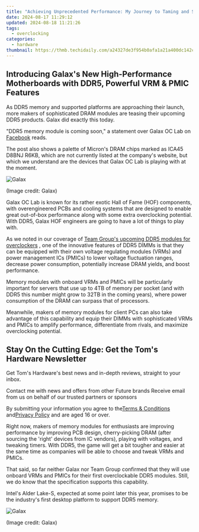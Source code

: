 ```yaml
---
title: "Achieving Unprecedented Performance: My Journey to Taming and Supercharging the AMD Ryzen Nine 3900X"
date: 2024-08-17 11:29:12
updated: 2024-08-18 11:21:26
tags:
  - overclocking
categories:
  - hardware
thumbnail: https://thmb.techidaily.com/a24327de3f954b0afa1a21a400dc142c840e7eb4a1e199fa6e8f6bfec8524954.jpg
---
```


## Introducing Galax's New High-Performance Motherboards with DDR5, Powerful VRM & PMIC Features

As DDR5 memory and supported platforms are approaching their launch, more makers of sophisticated DRAM modules are teasing their upcoming DDR5 products. Galax did exactly this today.

 "DDR5 memory module is coming soon," a statement over Galax OC Lab on [Facebook](https://www.facebook.com/galaxoc/posts/5653812481326138?%5F%5Fcft%5F%5F%5b0%5d=AZVwZLWZE7rfm6v-c7Mv31%5FYqiOI78Hd35TsTs2KW-7RX6lNzMsCoIsW4jnwnxy6GneoGAyeODdJA1xYYLAPYzZ2SnDWwsngZpwGMdT7-LFRwm4KGLqIogh32e94RXGKJ0haHqvjAMwSw3Z3mhmalRiY&%5F%5Ftn%5F%5F=%2CO%2CP-R) reads.

 The post also shows a palette of Micron's DRAM chips marked as ICA45 D8BNJ R6KB, which are not currently listed at the company's website, but which we understand are the devices that Galax OC Lab is playing with at the moment.

![Galax](https://cdn.mos.cms.futurecdn.net/oMpdjmpHdGoDDPi7Mxjb5D-320-80.png)

(Image credit: Galax)

 Galax OC Lab is known for its rather exotic Hall of Fame (HOF) components, with overengineered PCBs and cooling systems that are designed to enable great out-of-box performance along with some extra overclocking potential. With DDR5, Galax HOF engineers are going to have a lot of things to play with.

 As we noted in our coverage of [Team Group's upcoming DDR5 modules for overclockers](https://tools.techidaily.com) , one of the innovative features of DDR5 DIMMs is that they can be equipped with their own voltage regulating modules (VRMs) and power management ICs (PMICs) to lower voltage fluctuation ranges, decrease power consumption, potentially increase DRAM yields, and boost performance.

 Memory modules with onboard VRMs and PMICs will be particularly important for servers that use up to 4TB of memory per socket (and with DDR5 this number might grow to 32TB in the coming years), where power consumption of the DRAM can surpass that of processors.

 Meanwhile, makers of memory modules for client PCs can also take advantage of this capability and equip their DIMMs with sophisticated VRMs and PMICs to amplify performance, differentiate from rivals, and maximize overclocking potential.

## Stay On the Cutting Edge: Get the Tom's Hardware Newsletter

 Get Tom's Hardware's best news and in-depth reviews, straight to your inbox.

 Contact me with news and offers from other Future brands  Receive email from us on behalf of our trusted partners or sponsors

 By submitting your information you agree to the[Terms & Conditions](https://futureplc.com/terms-conditions/) and[Privacy Policy](https://futureplc.com/privacy-policy/) and are aged 16 or over.

 Right now, makers of memory modules for enthusiasts are improving performance by improving PCB design, cherry-picking DRAM (after sourcing the 'right' devices from IC vendors), playing with voltages, and tweaking timers. With DDR5, the game will get a bit tougher and easier at the same time as companies will be able to choose and tweak VRMs and PMICs.

 That said, so far neither Galax nor Team Group confirmed that they will use onboard VRMs and PMICs for their first overclockable DDR5 modules. Still, we do know that the specification supports this capability.

 Intel's Alder Lake-S, expected at some point later this year, promises to be the industry's first desktop platform to support DDR5 memory.

![Galax](https://cdn.mos.cms.futurecdn.net/rPUC35ad3cZ9mw5hsJzTsD-320-80.png)

(Image credit: Galax)

<ins class="adsbygoogle"
     style="display:block"
     data-ad-format="autorelaxed"
     data-ad-client="ca-pub-7571918770474297"
     data-ad-slot="1223367746"></ins>



<ins class="adsbygoogle"
     style="display:block"
     data-ad-client="ca-pub-7571918770474297"
     data-ad-slot="8358498916"
     data-ad-format="auto"
     data-full-width-responsive="true"></ins>
